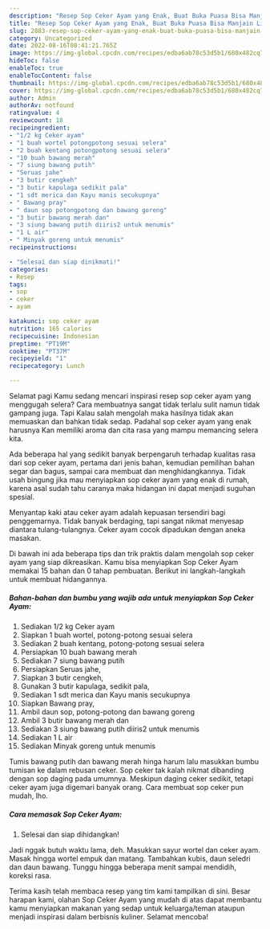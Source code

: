 ```yaml
---
description: "Resep Sop Ceker Ayam yang Enak, Buat Buka Puasa Bisa Manjain Lidah"
title: "Resep Sop Ceker Ayam yang Enak, Buat Buka Puasa Bisa Manjain Lidah"
slug: 2883-resep-sop-ceker-ayam-yang-enak-buat-buka-puasa-bisa-manjain-lidah
category: Uncategorized
date: 2022-08-16T08:41:21.765Z
image: https://img-global.cpcdn.com/recipes/edba6ab78c53d5b1/680x482cq70/sop-ceker-ayam-foto-resep-utama.jpg
hideToc: false
enableToc: true
enableTocContent: false
thumbnail: https://img-global.cpcdn.com/recipes/edba6ab78c53d5b1/680x482cq70/sop-ceker-ayam-foto-resep-utama.jpg
cover: https://img-global.cpcdn.com/recipes/edba6ab78c53d5b1/680x482cq70/sop-ceker-ayam-foto-resep-utama.jpg
author: Admin
authorAv: notfound
ratingvalue: 4
reviewcount: 18
recipeingredient:
- "1/2 kg Ceker ayam"
- "1 buah wortel potongpotong sesuai selera"
- "2 buah kentang potongpotong sesuai selera"
- "10 buah bawang merah"
- "7 siung bawang putih"
- "Seruas jahe"
- "3 butir cengkeh"
- "3 butir kapulaga sedikit pala"
- "1 sdt merica dan Kayu manis secukupnya"
- " Bawang pray"
- " daun sop potongpotong dan bawang goreng"
- "3 butir bawang merah dan"
- "3 siung bawang putih diiris2 untuk menumis"
- "1 L air"
- " Minyak goreng untuk menumis"
recipeinstructions:

- "Selesai dan siap dinikmati!"
categories:
- Resep
tags:
- sop
- ceker
- ayam

katakunci: sop ceker ayam 
nutrition: 165 calories
recipecuisine: Indonesian
preptime: "PT19M"
cooktime: "PT37M"
recipeyield: "1"
recipecategory: Lunch

---
```



Selamat pagi Kamu sedang mencari inspirasi resep sop ceker ayam yang menggugah selera? Cara membuatnya sangat tidak terlalu sulit namun tidak gampang juga. Tapi Kalau salah mengolah maka hasilnya tidak akan memuaskan dan bahkan tidak sedap. Padahal sop ceker ayam yang enak harusnya Kan memiliki aroma dan cita rasa yang mampu memancing selera kita.


Ada beberapa hal yang sedikit banyak berpengaruh terhadap kualitas rasa dari sop ceker ayam, pertama dari jenis bahan, kemudian pemilihan bahan segar dan bagus, sampai cara membuat dan menghidangkannya. Tidak usah bingung jika mau menyiapkan sop ceker ayam yang enak di rumah, karena asal sudah tahu caranya maka hidangan ini dapat menjadi suguhan spesial.

Menyantap kaki atau ceker ayam adalah kepuasan tersendiri bagi penggemarnya. Tidak banyak berdaging, tapi sangat nikmat menyesap diantara tulang-tulangnya. Ceker ayam cocok dipadukan dengan aneka masakan.


Di bawah ini ada beberapa tips dan trik praktis dalam mengolah sop ceker ayam yang siap dikreasikan. Kamu bisa menyiapkan Sop Ceker Ayam memakai 15 bahan dan 0 tahap pembuatan. Berikut ini langkah-langkah untuk membuat hidangannya.

<!--inarticleads1-->

##### Bahan-bahan dan bumbu yang wajib ada untuk menyiapkan Sop Ceker Ayam:

1. Sediakan 1/2 kg Ceker ayam
1. Siapkan 1 buah wortel, potong-potong sesuai selera
1. Sediakan 2 buah kentang, potong-potong sesuai selera
1. Persiapkan 10 buah bawang merah
1. Sediakan 7 siung bawang putih
1. Persiapkan Seruas jahe,
1. Siapkan 3 butir cengkeh,
1. Gunakan 3 butir kapulaga, sedikit pala,
1. Sediakan 1 sdt merica dan Kayu manis secukupnya
1. Siapkan  Bawang pray,
1. Ambil  daun sop, potong-potong dan bawang goreng
1. Ambil 3 butir bawang merah dan
1. Sediakan 3 siung bawang putih diiris2 untuk menumis
1. Sediakan 1 L air
1. Sediakan  Minyak goreng untuk menumis


Tumis bawang putih dan bawang merah hinga harum lalu masukkan bumbu tumisan ke dalam rebusan ceker. Sop ceker tak kalah nikmat dibanding dengan sop daging pada umumnya. Meskipun daging ceker sedikit, tetapi ceker ayam juga digemari banyak orang. Cara membuat sop ceker pun mudah, lho. 

<!--inarticleads2-->

##### Cara memasak Sop Ceker Ayam:


1. Selesai dan siap dihidangkan!

Jadi nggak butuh waktu lama, deh. Masukkan sayur wortel dan ceker ayam. Masak hingga wortel empuk dan matang. Tambahkan kubis, daun seledri dan daun bawang. Tunggu hingga beberapa menit sampai mendidih, koreksi rasa. 

Terima kasih telah membaca resep yang tim kami tampilkan di sini. Besar harapan kami, olahan Sop Ceker Ayam yang mudah di atas dapat membantu kamu menyiapkan makanan yang sedap untuk keluarga/teman ataupun menjadi inspirasi dalam berbisnis kuliner. Selamat mencoba!

